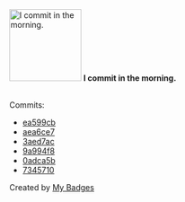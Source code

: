 <img src="https://my-badges.github.io/my-badges/morning-commits.png" alt="I commit in the morning." title="I commit in the morning." width="128">
<strong>I commit in the morning.</strong>
<br><br>

Commits:

- <a href="https://github.com/RAHULKRISHNAKR/Bank-Customer-Behaviour/commit/ea599cbc81ab8dfcdf17593483a2172504c4ea94">ea599cb</a>
- <a href="https://github.com/RAHULKRISHNAKR/Bank-Customer-Behaviour/commit/aea6ce7365b11e3b5829aaacb4fa6c032fd7e720">aea6ce7</a>
- <a href="https://github.com/RAHULKRISHNAKR/KTU_S4_PYTHON_LAB/commit/3aed7acd3b896f3a346dc8bc049b9bcca4f77bc9">3aed7ac</a>
- <a href="https://github.com/RAHULKRISHNAKR/PYTHON-LAB/commit/9a994f8eb279d64ae728ccb0bc4ee74c13340102">9a994f8</a>
- <a href="https://github.com/RAHULKRISHNAKR/PYTHON-LAB/commit/0adca5bd6ed8ff9fbfeff8842e0779c3abc432a9">0adca5b</a>
- <a href="https://github.com/RAHULKRISHNAKR/PYTHON-LAB/commit/73457104731730fd4cd66a7fee02472cdd936ecc">7345710</a>


Created by <a href="https://github.com/my-badges/my-badges">My Badges</a>